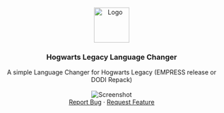 <a name="readme-top"></a>

<br />
<div align="center">
  <a href="https://github.com/Erassus/Hogwarts-Legacy-Language-Changer/releases/download/Releases/Hogwarts_Legacy_Language_Changer.exe">
    <img src="https://freepngimg.com/download/hat/107809-hat-sorting-potter-harry-free-png-hq.png" alt="Logo" width="80" height="80">
  </a>

<h3 align="center">Hogwarts Legacy Language Changer</h3>

  <p align="center">
    A simple Language Changer for Hogwarts Legacy (EMPRESS release or DODI Repack)
    <br />
    <br />
    <img src="https://i.imgur.com/SiKr8e1.png" alt="Screenshot">
    <br />
    <a href="https://github.com/erassus/Hogwarts-Legacy-Language-Changer/issues">Report Bug</a>
    ·
    <a href="https://github.com/erassus/Hogwarts-Legacy-Language-Changer/issues">Request Feature</a>
  </p>
</div>

